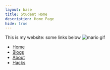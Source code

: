 ```yaml
---
layout: base
title: Student Home 
description: Home Page
hide: true
---
```


This is my website: some links below
<img src="https://media.tenor.com/xKJ0blGgIlQAAAAM/dance-happy.gif" alt="mario gif">
<ul>
<li><a href = "zachpeltz.github.io/zach_2025/">Home</a></li>
  <li><a href="https://zachpeltz.github.io/zach_2025/blogs/">Blogs</a></li>
  <li><a href="https://zachpeltz.github.io/zach_2025/about/">About</a></li>
  <li><a href="https://zachpeltz.github.io/zach_2025/devops/hacks">Hacks</a></li>
</ul>
